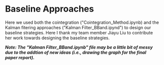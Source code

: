 # Baseline Approaches

Here we used both the cointegration ("Cointegration_Method.ipynb) and the Kalman fitering approaches ("Kalman Filter_BBand.ipynd") to design our 
baseline strategies. Here I thank my team member Jiayu Liu to contribute her work towards designing the baseline strategies. 

***Note: The "Kalman Filter_BBand.ipynb" file may be a little bit of messy due to the addtion of new ideas (i.e., drawing the graph for the final
paper report).***

